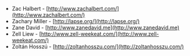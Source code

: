  * Zac Halbert - [http://www.zachalbert.com/](http://www.zachalbert.com/)
 * Zachary Miller - [http://lapse.org/](http://lapse.org/)
 * Zane David - [http://www.zanedavid.me](http://www.zanedavid.me)
 * Zell Liew - [http://www.zell-weekeat.com/](http://www.zell-weekeat.com/)
 * Zoltán Hosszú - [http://zoltanhosszu.com/](http://zoltanhosszu.com/)
